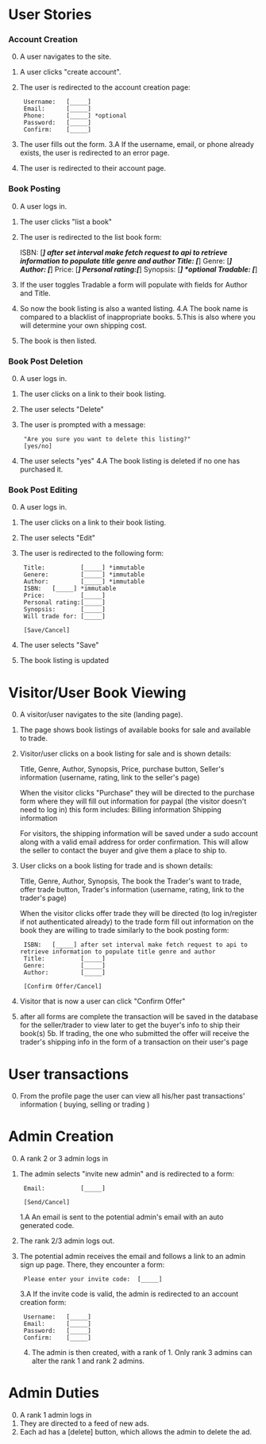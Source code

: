# User Stories

###  Account Creation

0. A user navigates to the site.
1. A user clicks "create account".
2. The user is redirected to the account creation page:

        Username:   [_____]
        Email:      [_____]
        Phone:      [_____] *optional
        Password:   [_____]
        Confirm:    [_____]

3. The user fills out the form.
    3.A If the username, email, or phone already exists, the user is
        redirected to an error page.
4. The user is redirected to their account page.

### Book Posting

0. A user logs in.
1. The user clicks "list a book"
2. The user is redirected to the list book form:
    
    ISBN:	[_____] after set interval make fetch request to api to retrieve information to populate title genre and author
    Title:          [_____]
    Genre:          [_____]
    Author:         [_____]
    Price:          [_____]
    Personal rating:[_____]
    Synopsis:       [_____] *optional
    Tradable: 	    [_____]

2. If the user toggles Tradable a form will populate with fields for Author and Title.
3. So now the book listing is also a wanted listing.
 4.A The book name is compared to a blacklist of inappropriate books.
5.This is also where you will determine your own shipping cost.
6. The book is then listed.

### Book Post Deletion

0. A user logs in.
1. The user clicks on a link to their book listing.
2. The user selects "Delete"
3. The user is prompted with a message:

        "Are you sure you want to delete this listing?"
        [yes/no]

4. The user selects "yes"
    4.A The book listing is deleted if no one has purchased it.

### Book Post Editing

0. A user logs in.
1. The user clicks on a link to their book listing.
2. The user selects "Edit"
4. The user is redirected to the following form:

        Title:          [_____] *immutable
        Genere:         [_____] *immutable
        Author:         [_____] *immutable
        ISBN:	[_____] *immutable
        Price:          [_____]
        Personal rating:[_____]
        Synopsis:       [_____]
        Will trade for: [_____]
        
        [Save/Cancel]

5. The user selects "Save"
6. The book listing is updated

# Visitor/User Book Viewing

0. A visitor/user navigates to the site (landing page).
1. The page shows book listings of available books for sale and available to trade.
2. Visitor/user clicks on a book listing for sale and is shown details:

	Title, Genre, Author, Synopsis, Price, purchase button, Seller's information (username, rating, link to the seller's page)

	When the visitor clicks "Purchase" they will be directed to the purchase form where they will fill out information for paypal (the visitor doesn't need to log in) this form includes:
	Billing information
	Shipping information

    For visitors, the shipping information will be saved under a sudo account along with a valid email address for order confirmation.
    This will allow the seller to contact the buyer and give them a place to ship to.

3. User clicks on a book listing for trade and is shown details:

	Title, Genre, Author, Synopsis, The book the Trader's want to trade, offer trade button, Trader's information (username, rating, link to the trader's page)

	When the visitor clicks offer trade they will be directed (to log in/register if not authenticated already) to the trade form fill out information on the book they are willing to trade similarly to the book posting form:

        ISBN:	[_____] after set interval make fetch request to api to retrieve information to populate title genre and author
        Title:          [_____]
        Genre:          [_____]
        Author:         [_____]
        
        [Confirm Offer/Cancel]


4. Visitor that is now a user can click "Confirm Offer"
5. after all forms are complete the transaction will be saved in the database for the seller/trader to view later to get the buyer's info to ship their book(s)
5b. If trading, the one who submitted the offer will receive the trader's shipping info in the form of a transaction on their user's page


# User transactions

0. From the profile page the user can view all his/her past transactions' information ( buying, selling or trading )

# Admin Creation

0. A rank 2 or 3 admin logs in
1. The admin selects "invite new admin" and is redirected to a form:

        Email:          [_____]
    
        [Send/Cancel]

    1.A An email is sent to the potential admin's email with an auto
    generated code.

2. The rank 2/3 admin logs out.
3. The potential admin receives the email and follows a link to an admin
    sign up page. There, they encounter a form:

        Please enter your invite code:  [_____]

    3.A If the invite code is valid, the admin is redirected to an account
    creation form:

        Username:   [_____]
        Email:      [_____]
        Password:   [_____]
        Confirm:    [_____]

    4. The admin is then created, with a rank of 1. Only rank 3 admins can
    alter the rank 1 and rank 2 admins.

# Admin Duties

0. A rank 1 admin logs in
1. They are directed to a feed of new ads.
3. Each ad has a [delete] button, which allows the admin to delete the ad.
